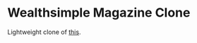 # Wealthsimple Magazine Clone

Lightweight clone of <a href="https://www.wealthsimple.com/en-ca/magazine">this</a>.